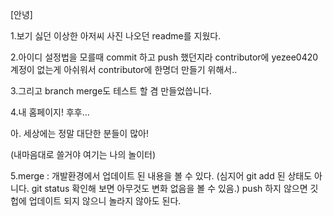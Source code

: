 [안녕]

1.보기 싫던 이상한 아저씨 사진 나오던 readme를 지웠다.

2.아이디 설정법을 모를때 commit 하고 push 했던지라 contributor에 yezee0420계정이 없는게 아쉬워서 contributor에 한명더 만들기 위해서..

3.그리고 branch merge도 테스트 할 겸 만들었씁니다.

4.내 홈페이지! 후후... 

아. 세상에는 정말 대단한 분들이 많아! 

(내마음대로 쓸거야 여기는 나의 놀이터)

5.merge : 개발환경에서 업데이트 된 내용을 볼 수 있다. (심지어 git add 된 상태도 아니다. git status 확인해 보면 아무것도 변화 없음을 볼 수 있음.) push 하지 않으면 깃헙에 업데이트 되지 않으니 놀라지 않아도 된다. 